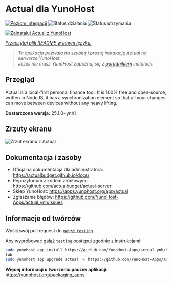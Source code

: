<!--
To README zostało automatycznie wygenerowane przez <https://github.com/YunoHost/apps/tree/master/tools/readme_generator>
Nie powinno być ono edytowane ręcznie.
-->

# Actual dla YunoHost

[![Poziom integracji](https://apps.yunohost.org/badge/integration/actual)](https://ci-apps.yunohost.org/ci/apps/actual/)
![Status działania](https://apps.yunohost.org/badge/state/actual)
![Status utrzymania](https://apps.yunohost.org/badge/maintained/actual)

[![Zainstaluj Actual z YunoHost](https://install-app.yunohost.org/install-with-yunohost.svg)](https://install-app.yunohost.org/?app=actual)

*[Przeczytaj plik README w innym języku.](./ALL_README.md)*

> *Ta aplikacja pozwala na szybką i prostą instalację Actual na serwerze YunoHost.*  
> *Jeżeli nie masz YunoHost zapoznaj się z [poradnikiem](https://yunohost.org/install) instalacji.*

## Przegląd

Actual is a local-first personal finance tool. It is 100% free and open-source, written in NodeJS, it has a synchronization element so that all your changes can move between devices without any heavy lifting.

**Dostarczona wersja:** 25.1.0~ynh1

## Zrzuty ekranu

![Zrzut ekranu z Actual](./doc/screenshots/screenshot.png)

## Dokumentacja i zasoby

- Oficjalna dokumentacja dla administratora: <https://actualbudget.github.io/docs/>
- Repozytorium z kodem źródłowym: <https://github.com/actualbudget/actual-server>
- Sklep YunoHost: <https://apps.yunohost.org/app/actual>
- Zgłaszanie błędów: <https://github.com/YunoHost-Apps/actual_ynh/issues>

## Informacje od twórców

Wyślij swój pull request do [gałęzi `testing`](https://github.com/YunoHost-Apps/actual_ynh/tree/testing).

Aby wypróbować gałąź `testing` postępuj zgodnie z instrukcjami:

```bash
sudo yunohost app install https://github.com/YunoHost-Apps/actual_ynh/tree/testing --debug
lub
sudo yunohost app upgrade actual -u https://github.com/YunoHost-Apps/actual_ynh/tree/testing --debug
```

**Więcej informacji o tworzeniu paczek aplikacji:** <https://yunohost.org/packaging_apps>
